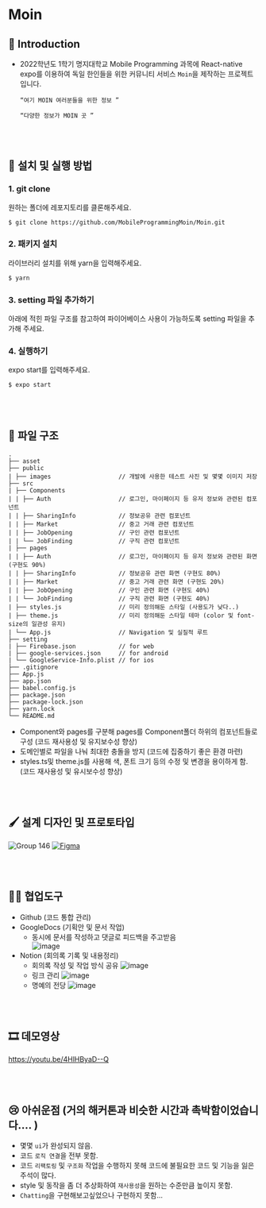 Moin
===

📖 Introduction
---
- 2022학년도 1학기 명지대학교 Mobile Programming 과목에 React-native expo를 이용하여 독일 한인들을 위한 커뮤니티 서비스 `Moin`을 제작하는 프로젝트입니다.

  ```
  “여기 MOIN 여러분들을 위한 정보 ”
  ```
  
  ```
  “다양한 정보가 MOIN 곳 ”
  ```

<br><br>


🏁 설치 및 실행 방법
---

### 1. git clone

원하는 폴더에 레포지토리를 클론해주세요.

```bash
$ git clone https://github.com/MobileProgrammingMoin/Moin.git
```

### 2. 패키지 설치

라이브러리 설치를 위해 yarn을 입력해주세요.

```bash
$ yarn
```


### 3. setting 파일 추가하기 

아래에 적힌 파일 구조를 참고하여 파이어베이스 사용이 가능하도록 setting 파일을 추가해 주세요.


### 4. 실행하기

expo start를 입력해주세요.

```bash
$ expo start
```

<br><br>


🧱 파일 구조
---
    .
    ├── asset
    ├── public
    | ├── images                   // 개발에 사용한 테스트 사진 및 몇몇 이미지 저장
    ├── src
    | ├── Components
    | | ├── Auth                   // 로그인, 마이페이지 등 유저 정보와 관련된 컴포넌트
    | | ├── SharingInfo            // 정보공유 관련 컴포넌트
    | | ├── Market                 // 중고 거래 관련 컴포넌트
    | | ├── JobOpening             // 구인 관련 컴포넌트
    | | └── JobFinding             // 구직 관련 컴포넌트
    | ├── pages
    | | ├── Auth                   // 로그인, 마이페이지 등 유저 정보와 관련된 화면 (구현도 90%)
    | | ├── SharingInfo            // 정보공유 관련 화면 (구현도 80%)
    | | ├── Market                 // 중고 거래 관련 화면 (구현도 20%)
    | | ├── JobOpening             // 구인 관련 화면 (구현도 40%)
    | | └── JobFinding             // 구직 관련 화면 (구현도 40%)
    | ├── styles.js                // 미리 정의해둔 스타일 (사용도가 낮다..)
    | ├── theme.js                 // 미리 정의해둔 스타일 테마 (color 및 font-size의 일관성 유지)
    | └── App.js                   // Navigation 및 실질적 루트
    ├── setting
    | ├── Firebase.json            // for web
    | ├── google-services.json     // for android
    | └── GoogleService-Info.plist // for ios
    ├── .gitignore
    ├── App.js 
    ├── app.json
    ├── babel.config.js
    ├── package.json
    ├── package-lock.json
    ├── yarn.lock
    └── README.md


- Component와 pages를 구분해 pages를 Component폴더 하위의 컴포넌트들로 구성 (코드 재사용성 및 유지보수성 향상)
- 도메인별로 파일을 나눠 최대한 충돌을 방지 (코드에 집중하기 좋은 환경 마련)
- styles.ts및 theme.js를 사용해 색, 폰트 크기 등의 수정 및 변경을 용이하게 함. (코드 재사용성 및 유시보수성 향상)

<br><br>

    
🖌️ 설계 디자인 및 프로토타입
---
![Group 146](https://user-images.githubusercontent.com/48820696/174017676-5eb6b22e-2e67-41ce-a5df-bed11e703528.jpg)
<a href="https://www.figma.com/file/TphxHJ3bMoSvw3o1TjTD9y/MobileProgramming">
  <img alt="Figma" src ="https://img.shields.io/badge/FigmaDesign-F9EB6C.svg?&style=for-the-badge&logo=Figma&logoColor=purple"/>
</a>

<br><br>


🧑‍💻 협업도구
---
- Github (코드 통합 관리)
- GoogleDocs (기획안 및 문서 작업) 
  - 동시에 문서를 작성하고 댓글로 피드백을 주고받음<br>
    ![image](https://user-images.githubusercontent.com/48820696/174015342-e054587a-9f75-4476-a47b-51f27d6b858c.png)  
- Notion (회의록 기록 및 내용정리) <br>
  - 회의록 작성 및 작업 방식 공유
    ![image](https://user-images.githubusercontent.com/48820696/174016140-8cdd4e8a-cb8b-4abd-b6bd-7ecb5892835c.png)
   - 링크 관리
     ![image](https://user-images.githubusercontent.com/48820696/174016235-09e132b8-6a14-438d-b7cf-0005750f9006.png)
   - 명예의 전당
     ![image](https://user-images.githubusercontent.com/48820696/174023665-7a6ee897-e3d4-41f0-856c-a0df9db4cc2c.png)

   
<br><br>

🎞️ 데모영상
---
https://youtu.be/4HlHByaD--Q


<br><br>


😢 아쉬운점 (거의 해커톤과 비슷한 시간과 촉박함이었습니다.... )
---
- 몇몇 `ui`가 완성되지 않음.
- 코드 `로직 연결`을 전부 못함. 
- 코드 `리팩토링` 및 `구조화` 작업을 수행하지 못해 코드에 불필요한 코드 및 기능을 잃은 주석이 많다.
- style 및 동작을 좀 더 추상화하여 `재사용성`을 원하는 수준만큼 높이지 못함.
- `Chatting`을 구현해보고싶었으나 구현하지 못함...



